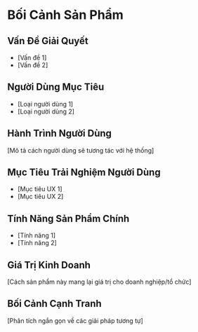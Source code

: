 # Bối Cảnh Sản Phẩm

## Vấn Đề Giải Quyết
- [Vấn đề 1]
- [Vấn đề 2]

## Người Dùng Mục Tiêu
- [Loại người dùng 1]
- [Loại người dùng 2]

## Hành Trình Người Dùng
[Mô tả cách người dùng sẽ tương tác với hệ thống]

## Mục Tiêu Trải Nghiệm Người Dùng
- [Mục tiêu UX 1]
- [Mục tiêu UX 2]

## Tính Năng Sản Phẩm Chính
- [Tính năng 1]
- [Tính năng 2]

## Giá Trị Kinh Doanh
[Cách sản phẩm này mang lại giá trị cho doanh nghiệp/tổ chức]

## Bối Cảnh Cạnh Tranh
[Phân tích ngắn gọn về các giải pháp tương tự] 